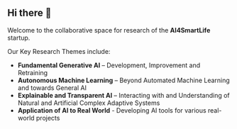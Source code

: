 ## Hi there 👋

Welcome to the collaborative space for research of the **AI4SmartLife** startup. 

Our Key Research Themes include:

- **Fundamental Generative AI** – Development, Improvement and Retraining
- **Autonomous Machine Learning** – Beyond Automated Machine Learning and towards General AI
- **Explainable and Transparent AI** – Interacting with and Understanding of Natural and Artificial Complex Adaptive Systems
- **Application of AI to Real World** - Developing AI tools for various real-world projects
